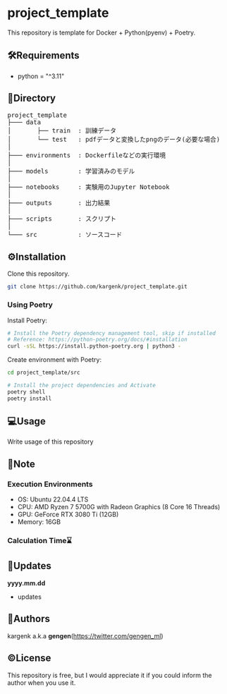 # project_template

This repository is template for Docker + Python(pyenv) + Poetry.

## 🛠Requirements

- python = "^3.11"

## 🌲Directory

<pre>
project_template
├─── data
│       ├── train  : 訓練データ
│       └── test   : pdfデータと変換したpngのデータ(必要な場合)
│
├─── environments  : Dockerfileなどの実行環境
│
├─── models        : 学習済みのモデル
│
├─── notebooks     : 実験用のJupyter Notebook
│
├─── outputs       : 出力結果
│
├─── scripts       : スクリプト
│
└─── src           : ソースコード
</pre>

## ⚙️Installation

Clone this repository.

```bash
git clone https://github.com/kargenk/project_template.git
```

### Using Poetry

Install Poetry:

```bash
# Install the Poetry dependency management tool, skip if installed
# Reference: https://python-poetry.org/docs/#installation
curl -sSL https://install.python-poetry.org | python3 -
```

Create environment with Poetry:

```bash
cd project_template/src

# Install the project dependencies and Activate
poetry shell
poetry install
```

## 💻Usage

Write usage of this repository

<!-- > [!WARNING]
> This is warnings -->

<!-- > [!IMPORTANT]
> This is importants -->

## 📝Note

<!-- > [!NOTE]
> This is notes -->

### Execution Environments

- OS: Ubuntu 22.04.4 LTS
- CPU: AMD Ryzen 7 5700G with Radeon Graphics (8 Core 16 Threads)
- GPU: GeForce RTX 3080 Ti (12GB)
- Memory: 16GB

<!-- OS: lsb_release -a -->
<!-- CPU: lscpu -->
<!-- GPU: lspci | grep -i nvidia -->
<!-- Memory: sudo dmidecode -t memory -->

### Calculation Time⌛

<!-- - processing X takes N \[sec\] to process each image(H x W px). -->
<!-- ![calculation Time](api/img/calculation_time.png) -->

## 🚀Updates

**yyyy.mm.dd**

- updates

## 📧Authors

kargenk a.k.a **gengen**(https://twitter.com/gengen_ml)

## ©License

This repository is free, but I would appreciate it if you could inform the author when you use it.

<!-- ProjectTemplate is under [MIT licence](https://en.wikipedia.org/wiki/MIT_License) -->
